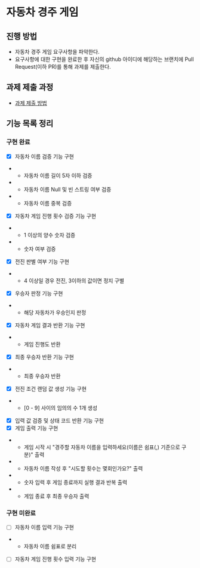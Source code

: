 # 자동차 경주 게임
## 진행 방법
* 자동차 경주 게임 요구사항을 파악한다.
* 요구사항에 대한 구현을 완료한 후 자신의 github 아이디에 해당하는 브랜치에 Pull Request(이하 PR)를 통해 과제를 제출한다.

## 과제 제출 과정
* [과제 제출 방법](https://github.com/next-step/nextstep-docs/tree/master/precourse)

## 기능 목록 정리
### 구현 완료
- [X] 자동차 이름 검증 기능 구현
- - 자동차 이름 길이 5자 이하 검증
- - 자동차 이름 Null 및 빈 스트링 여부 검증
- - 자동차 이름 중복 검증
- [X] 자동차 게임 진행 횟수 검증 기능 구현
- - 1 이상의 양수 숫자 검증 
- - 숫자 여부 검증
- [X] 전진 판별 여부 기능 구현
- - 4 이상일 경우 전진, 3이하의 값이면 정지 구별
- [X] 우승자 판정 기능 구현
- - 해당 자동차가 우승인지 판정
- [X] 자동차 게임 결과 반환 기능 구현
- - 게임 진행도 반환 
- [X] 최종 우승자 반환 기능 구현
- - 최종 우승자 반환
- [X] 전진 조건 랜덤 값 생성 기능 구현
- - [0 - 9] 사이의 임의의 수 1개 생성
- [X] 입력 값 검증 및 상태 코드 반환 기능 구현
- [X] 게임 출력 기능 구현
- - 게임 시작 시 "경주할 자동차 이름을 입력하세요(이름은 쉼표(,) 기준으로 구분)" 출력
- - 자동차 이름 작성 후 "시도할 횟수는 몇회인가요?" 출력
- - 숫자 입력 후 게임 종료까지 실행 결과 반복 출력
- - 게임 종료 후 최종 우승자 출력
### 구현 미완료
- [ ] 자동차 이름 입력 기능 구현
- - 자동차 이름 쉼표로 분리
- [ ] 자동차 게임 진행 횟수 입력 기능 구현
